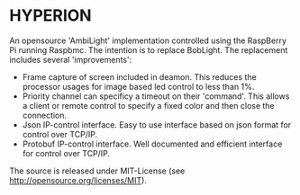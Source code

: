 HYPERION
========

An opensource 'AmbiLight' implementation controlled using the RaspBerry Pi running Raspbmc.
The intention is to replace BobLight. The replacement includes several 'improvements':
* Frame capture of screen included in deamon. This reduces the processor usages for image based led control to less than 1%.
* Priority channel can specificy a timeout on their 'command'. This allows a client or remote control to specify a fixed color and then close the connection. 
* Json IP-control interface. Easy to use interface based on json format for control over TCP/IP.
* Protobuf IP-control interface. Well documented and efficient interface for control over TCP/IP.

The source is released under MIT-License (see http://opensource.org/licenses/MIT).
